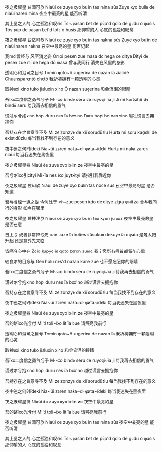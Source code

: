 夜之极耀星 兹闻可欤
Niaüi de zuye xyo bulin tas mina sūs
Zuye xyo bulin de niaüi naren mina
夜空中最亮的星 能否听清

其上见之人的 心之孤独和叹sis
Ts·~pasan bet de pūp'd qoto de gudu ö φusis
Tōs pūp de pasan bet'd lofa ō husis
那仰望的人 心底的孤独和叹息

夜之极耀星 兹忆可欤
Niaüi de zuye xyo bulin tas nakna sūs
Zuye xyo bulin de niaüi naren nakna
夜空中最亮的星 能否记起

我moi曾经与 风至消之姿
Ömoi pesen zue masa do hega de ditye
Dityi de pesen zue mi de hega dō masa
曾与我同行 消失在风里的身影

透明心和泪可之目兮
Tomin qoto~ö sugerina de nazan ïa
Jialidè Chuansparentō chotō 
我祈祷拥有一颗透明的心灵

取神uxi xino
tuko jialuxin xino
Ō nazan sugerina
和会流泪的眼睛

吾ïxo二度信之勇气兮予
M·~xo bindo seru de ruyoqi~ïa ji
Ji mi korèzhê de bindō seru
给我再去相信的勇气

谎过尔兮抱xino
hopi duru nes ïa box·no
Duru hopi bo nes xino
越过谎言去拥抱你

吾持存在之旨意寻不及
Mi ze zonzye de xiï sorudūzlu
Hurta mi soru kagshi de exist dūzlu
每当我找不到存在的意义

夜中迷之何时ïdeki
Nia~üi zaren naka~d· φиta~ïdeki
Hurta mi naka zaren niaüi
每当我迷失在黑夜里

夜之极耀星持
Niaüi de zuye xyo b·lin ze
夜空中最亮的星

吾兮尔ïxo引xityi
Mi~ïa nes ïxo juytxityi
请指引我靠近你

夜之极耀星 兹知欤
Niaüi de zuye xyo bulin tas node sūs
夜空中最亮的星 是否知道

吾与曾经一道之姿 今何处于
M·~zue pesen ïtdo de ditye zigta φиli za
曾与我同行的身影 如今在哪里

夜之极耀星 兹神注欤
Niaüi de zuye xyo bulin tas xyen ju sūs
夜空中最亮的星 是否在意

日上兮 或者非常降兮先
nae paze ïa hoites dūsokon dekuye ïa myata
是等太阳升起 还是意外先来临

皆痛兮心中存
Zeio kupye ïa qoto zaren sume
我宁愿所有痛苦都留在心里

较良尔的目忘与
Gen holu nes'd nazan kane zue
也不愿忘记你的眼睛

吾ïxo二度信之勇气兮予
M·~xo bindo seru de ruyoqi~ïa ji
给我再去相信的勇气

谎过尔兮抱xino
hopi duru nes ïa box'no
越过谎言去拥抱你

吾持存在之旨意寻不及
Mi ze zonzye de xiï sorudūzlu
每当我找不到存在的意义

夜中迷之何时ïdeki
Nia~üi zaren naka~d· φиta~ïdeki
每当我迷失在黑夜里

夜之极耀星持
Niaüi de zuye xyo b·lin ze
夜空中最亮的星

吾的路ïxo光兮付
Mi'd toli~ïxo lit ïa bue
请照亮我前行

透明心和泪可之目兮
Tomin qoto~ö sugerina de nazan ïa
我祈祷拥有一颗透明的心灵

取神uxi xino
tuko jialuxin xino
和会流泪的眼睛

吾ïxo二度信之勇气兮予
M·~xo bindo seru de ruyoqi~ïa ji
给我再去相信的勇气

谎过尔兮抱xino
hopi duru nes ïa box'no
越过谎言去拥抱你

吾持存在之旨意寻不及
Mi ze zonzye de xiï sorudūzlu
每当我找不到存在的意义

夜中迷之何时ïdeki
Nia~üi zaren naka~d· φиta~ïdeki
每当我迷失在黑夜里

夜之极耀星持
Niaüi de zuye xyo b·lin ze
夜空中最亮的星

吾的路ïxo光兮付
Mi'd toli~ïxo lit ïa bue
请照亮我前行

夜之极耀星 兹闻可欤
Niaüi de zuye xyo bulin tas mina sūs
夜空中最亮的星 能否听清

其上见之人的 心之孤独和叹sis
Ts·~pasan bet de pūp'd qoto de gudu ö φusis
那仰望的人 心底的孤独和叹息
